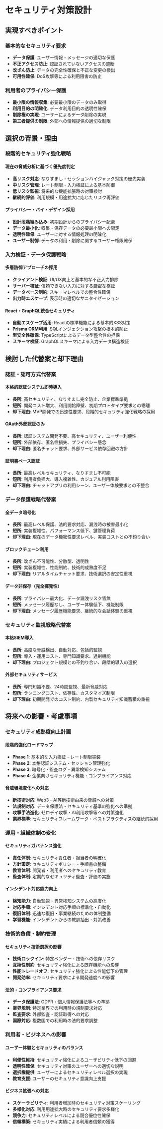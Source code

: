 # セキュリティ対策設計

## 実現すべきポイント

### 基本的なセキュリティ要求
- **データ保護**: ユーザー情報・メッセージの適切な保護
- **不正アクセス防止**: 認証されていないアクセスの遮断
- **改ざん防止**: データの完全性確保と不正な変更の検出
- **可用性確保**: DoS攻撃等による利用阻害の防止

### 利用者のプライバシー保護
- **最小限の情報収集**: 必要最小限のデータのみ取得
- **利用目的の明確化**: データ利用目的の透明性確保
- **削除権の実現**: ユーザーによるデータ削除の実現
- **第三者提供の制限**: 外部への情報提供の適切な制限

## 選択の背景・理由

### 段階的セキュリティ強化戦略

#### 現在の脅威分析に基づく優先度判定
- **高リスク対応**: なりすまし・セッションハイジャック対策の優先実装
- **中リスク管理**: レート制限・入力検証による基本防御
- **低リスク監視**: 将来的な機能拡張時の対策検討
- **継続的評価**: 利用規模・用途拡大に応じたリスク再評価

#### プライバシー・バイ・デザイン採用
- **設計段階組み込み**: 初期設計からのプライバシー配慮
- **データ最小化**: 収集・保存データの必要最小限への限定
- **透明性確保**: ユーザーに対する情報処理の明確化
- **ユーザー制御**: データの利用・削除に関するユーザー権限確保

### 入力検証・データ保護戦略

#### 多層防御アプローチの採用
- **クライアント検証**: UI/UX向上と基本的な不正入力排除
- **サーバー検証**: 信頼できない入力に対する厳密な検証
- **データベース制約**: スキーマレベルでの整合性確保
- **出力時エスケープ**: 表示時の適切なサニタイゼーション

#### React・GraphQL統合セキュリティ
- **自動エスケープ活用**: Reactの標準機能による基本的XSS対策
- **Prisma ORM利用**: SQLインジェクション攻撃の根本的防止
- **型安全性確保**: TypeScriptによるデータ型整合性の担保
- **スキーマ検証**: GraphQLスキーマによる入力データ構造検証

## 検討した代替案と却下理由

### 認証・認可方式代替案

#### 本格的認証システム即時導入
- **長所**: 高セキュリティ、なりすまし完全防止、企業標準準拠
- **短所**: 開発コスト増大、利用開始障壁、初期プロトタイプ要求との乖離
- **却下理由**: MVP開発での迅速性要求、段階的セキュリティ強化戦略の採用

#### OAuth外部認証のみ
- **長所**: 認証システム開発不要、高セキュリティ、ユーザー利便性
- **短所**: 外部依存、匿名性損失、プライバシー懸念
- **却下理由**: 匿名チャット要求、外部サービス依存回避の方針

#### 証明書ベース認証
- **長所**: 最高レベルセキュリティ、なりすまし不可能
- **短所**: 利用者負担大、導入複雑性、カジュアル利用阻害
- **却下理由**: チャットアプリの利用シーン、ユーザー体験要求との不整合

### データ保護戦略代替案

#### 全データ暗号化
- **長所**: 最高レベル保護、法的要求対応、漏洩時の被害最小化
- **短所**: 実装複雑性、パフォーマンス低下、鍵管理負荷
- **却下理由**: 現在のデータ機密性要求レベル、実装コストとの不釣り合い

#### ブロックチェーン利用
- **長所**: 改ざん不可能性、分散型、透明性
- **短所**: 実装複雑性、性能制約、技術的成熟度不足
- **却下理由**: リアルタイムチャット要求、技術選択の安定性重視

#### データ非保存（完全揮発性）
- **長所**: プライバシー最大化、データ漏洩リスク皆無
- **短所**: メッセージ履歴なし、ユーザー体験低下、機能制限
- **却下理由**: メッセージ履歴機能要求、継続的な会話体験の重視

### セキュリティ監視戦略代替案

#### 本格SIEM導入
- **長所**: 高度な脅威検出、自動対応、包括的監視
- **短所**: 導入・運用コスト、専門知識要求、過剰機能
- **却下理由**: プロジェクト規模との不釣り合い、段階的導入の選択

#### 外部セキュリティサービス
- **長所**: 専門知識不要、24時間監視、最新脅威対応
- **短所**: ランニングコスト、依存性、カスタマイズ制限
- **却下理由**: 初期開発でのコスト制約、内製セキュリティ知識蓄積の重視

## 将来への影響・考慮事項

### セキュリティ成熟度向上計画

#### 段階的強化ロードマップ
- **Phase 1**: 基本的な入力検証・レート制限実装
- **Phase 2**: 本格認証システム・セッション管理強化
- **Phase 3**: 暗号化・監査ログ・異常検知システム
- **Phase 4**: 企業向けセキュリティ機能・コンプライアンス対応

#### 脅威環境変化への対応
- **新技術対応**: Web3・AI等新技術由来の脅威への対策
- **法規制対応**: データ保護法・セキュリティ基準の強化への準拠
- **攻撃手法進化**: ゼロデイ攻撃・AI利用攻撃等への対策強化
- **業界標準**: セキュリティフレームワーク・ベストプラクティスの継続的採用

### 運用・組織体制の変化

#### セキュリティガバナンス強化
- **責任体制**: セキュリティ責任者・担当者の明確化
- **方針策定**: セキュリティポリシー・手順書の整備
- **教育体制**: 開発者・利用者へのセキュリティ教育
- **監査体制**: 定期的なセキュリティ監査・評価の実施

#### インシデント対応能力向上
- **検知能力**: 自動監視・異常検知システムの高度化
- **対応手順**: インシデント対応手順の標準化・自動化
- **復旧体制**: 迅速な復旧・事業継続のための体制整備
- **学習機能**: インシデントからの教訓抽出・対策改善

### 技術的負債・制約管理

#### セキュリティ技術選択の影響
- **技術ロックイン**: 特定ベンダー・技術への依存リスク
- **互換性制約**: セキュリティ強化による既存機能への影響
- **性能トレードオフ**: セキュリティ強化による性能低下の管理
- **開発効率**: セキュリティ要求による開発速度への影響

#### 法的・コンプライアンス要求
- **データ保護法**: GDPR・個人情報保護法等への準拠
- **業界規制**: 特定業界での利用時の規制要求対応
- **監査要求**: 外部監査・認証取得への対応
- **国際対応**: 複数国での利用時の法的要求調整

### 利用者・ビジネスへの影響

#### ユーザー体験とセキュリティのバランス
- **利便性維持**: セキュリティ強化によるユーザビリティ低下の回避
- **透明性確保**: セキュリティ対策のユーザーへの適切な説明
- **選択権提供**: ユーザーによるセキュリティレベル選択の実現
- **教育支援**: ユーザーのセキュリティ意識向上支援

#### ビジネス拡張への対応
- **スケーラビリティ**: 利用者増加時のセキュリティ対策スケーリング
- **多様化対応**: 利用用途拡大時のセキュリティ要求多様化
- **競争力**: セキュリティレベルによる競合優位性確保
- **信頼構築**: セキュリティ実績による利用者信頼の獲得
